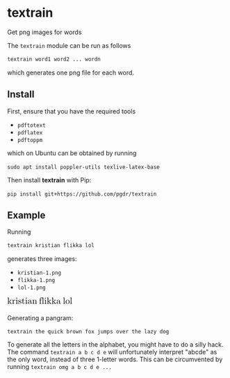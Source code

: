# textrain

Get png images for words

The `textrain` module can be run as follows

```bash
textrain word1 word2 ... wordn
```

which generates one png file for each word.

## Install

First, ensure that you have the required tools

* `pdftotext`
* `pdflatex`
* `pdftoppm`

which on Ubuntu can be obtained by running

`sudo apt install poppler-utils texlive-latex-base`

Then install **textrain** with Pip:

`pip install git+https://github.com/pgdr/textrain`




## Example

Running

```bash
textrain kristian flikka lol
```

generates three images:

* `kristian-1.png`
* `flikka-1.png`
* `lol-1.png`

![kristian-1](https://raw.githubusercontent.com/pgdr/textrain/master/assets/kristian-1.png)
![flikka-1](https://raw.githubusercontent.com/pgdr/textrain/master/assets/flikka-1.png)
![lol-1](https://raw.githubusercontent.com/pgdr/textrain/master/assets/lol-1.png)


Generating a pangram:
```
textrain the quick brown fox jumps over the lazy dog
```

To generate all the letters in the alphabet, you might have to do a silly hack.
The command `textrain a b c d e` will unfortunately interpret "abcde" as the
only word, instead of three 1-letter words.  This can be circumvented by running
`textrain omg a b c d e ...`
